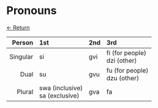 # Pronouns

[<- Return](README.md)

| Person | 1st | 2nd | 3rd
|-:|:-|:-|:-|
| Singular | si | gvi | fi (for people)<br/>dzi (other) |
| Dual | su | gvu | fu (for people)<br/>dzu (other)|
| Plural | swa (inclusive)<br/>sa (exclusive) | gva | fa |
